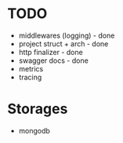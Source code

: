 # TODO
- middlewares (logging) - done
- project struct + arch - done
- http finalizer - done
- swagger docs - done
- metrics
- tracing


# Storages
- mongodb 
